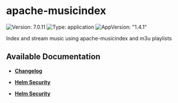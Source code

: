 # apache-musicindex

![Version: 7.0.11](https://img.shields.io/badge/Version-7.0.11-informational?style=flat-square) ![Type: application](https://img.shields.io/badge/Type-application-informational?style=flat-square) ![AppVersion: "1.4.1"](https://img.shields.io/badge/AppVersion-"1.4.1"-informational?style=flat-square)

Index and stream music using apache-musicindex and m3u playlists

## Available Documentation

- [**Changelog**](CHANGELOG)

- [**Helm Security**](container-security)

- [**Helm Security**](helm-security)

